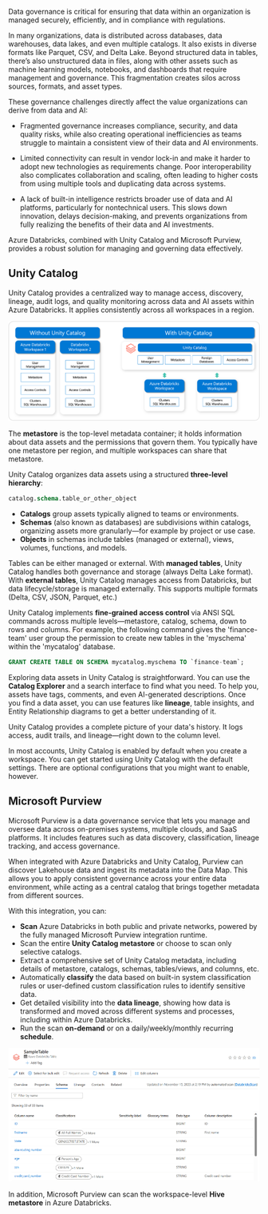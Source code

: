 Data governance is critical for ensuring that data within an organization is managed securely, efficiently, and in compliance with regulations. 

In many organizations, data is distributed across databases, data warehouses, data lakes, and even multiple catalogs. It also exists in diverse formats like Parquet, CSV, and Delta Lake. Beyond structured data in tables, there’s also unstructured data in files, along with other assets such as machine learning models, notebooks, and dashboards that require management and governance. This fragmentation creates silos across sources, formats, and asset types.

These governance challenges directly affect the value organizations can derive from data and AI:

- Fragmented governance increases compliance, security, and data quality risks, while also creating operational inefficiencies as teams struggle to maintain a consistent view of their data and AI environments.

- Limited connectivity can result in vendor lock-in and make it harder to adopt new technologies as requirements change. Poor interoperability also complicates collaboration and scaling, often leading to higher costs from using multiple tools and duplicating data across systems.

- A lack of built-in intelligence restricts broader use of data and AI platforms, particularly for nontechnical users. This slows down innovation, delays decision-making, and prevents organizations from fully realizing the benefits of their data and AI investments.

Azure Databricks, combined with Unity Catalog and Microsoft Purview, provides a robust solution for managing and governing data effectively. 

## Unity Catalog 

Unity Catalog provides a centralized way to manage access, discovery, lineage, audit logs, and quality monitoring across data and AI assets within Azure Databricks. It applies consistently across all workspaces in a region.

![Diagram of the Unity Catalog components.](../media/06-azure-databricks-with-unity-catalog.png)

The **metastore** is the top-level metadata container; it holds information about data assets and the permissions that govern them. You typically have one metastore per region, and multiple workspaces can share that metastore.

Unity Catalog organizes data assets using a structured **three-level hierarchy**:

```sql
catalog.schema.table_or_other_object
```

- **Catalogs** group assets typically aligned to teams or environments.
- **Schemas** (also known as databases) are subdivisions within catalogs, organizing assets more granularly—for example by project or use case.
- **Objects** in schemas include tables (managed or external), views, volumes, functions, and models.

Tables can be either managed or external. With **managed tables**, Unity Catalog handles both governance and storage (always Delta Lake format). With **external tables**, Unity Catalog manages access from Databricks, but data lifecycle/storage is managed externally. This supports multiple formats (Delta, CSV, JSON, Parquet, etc.)

Unity Catalog implements **fine-grained access control** via ANSI SQL commands across multiple levels—metastore, catalog, schema, down to rows and columns. For example, the following command gives the 'finance-team' user group the permission to create new tables in the 'myschema' within the 'mycatalog' database.

```sql
GRANT CREATE TABLE ON SCHEMA mycatalog.myschema TO `finance-team`;
```

Exploring data assets in Unity Catalog is straightforward. You can use the **Catalog Explorer** and a search interface to find what you need. To help you, assets have tags, comments, and even AI-generated descriptions. Once you find a data asset, you can use features like **lineage**, table insights, and Entity Relationship diagrams to get a better understanding of it.

Unity Catalog provides a complete picture of your data's history. It logs access, audit trails, and lineage—right down to the column level.

In most accounts, Unity Catalog is enabled by default when you create a workspace. You can get started using Unity Catalog with the default settings. There are optional configurations that you might want to enable, however. 

## Microsoft Purview

Microsoft Purview is a data governance service that lets you manage and oversee data across on-premises systems, multiple clouds, and SaaS platforms. It includes features such as data discovery, classification, lineage tracking, and access governance.

When integrated with Azure Databricks and Unity Catalog, Purview can discover Lakehouse data and ingest its metadata into the Data Map. This allows you to apply consistent governance across your entire data environment, while acting as a central catalog that brings together metadata from different sources.

With this integration, you can:

- **Scan** Azure Databricks in both public and private networks, powered by the fully managed Microsoft Purview integration runtime.
- Scan the entire **Unity Catalog metastore** or choose to scan only selective catalogs.
- Extract a comprehensive set of Unity Catalog metadata, including details of metastore, catalogs, schemas, tables/views, and columns, etc.
- Automatically **classify** the data based on built-in system classification rules or user-defined custom classification rules to identify sensitive data.
- Get detailed visibility into the **data lineage**, showing how data is transformed and moved across different systems and processes, including within Azure Databricks.
- Run the scan **on-demand** or on a daily/weekly/monthly recurring **schedule**.

![Screenshot of Microsoft Purview showing an Azure Databricks Table Metadata.](../media/purview-databricks.png)

In addition, Microsoft Purview can scan the workspace-level **Hive metastore** in Azure Databricks.
